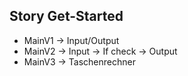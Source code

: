 ## Story Get-Started
- MainV1 -> Input/Output
- MainV2 -> Input -> If check -> Output
- MainV3 -> Taschenrechner
